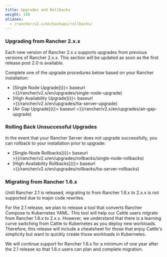 ```yaml
---
title: Upgrades and Rollbacks
weight: 150
aliases:
  - /rancher/v2.x/en/backups/rollbacks/
---
```


### Upgrading from Rancher 2.x.x

Each new version of Rancher 2.x.x supports upgrades from previous versions of Rancher 2.x.x.  This section will be updated as soon as the first release post 2.0 is available.

Complete one of the upgrade procedures below based on your Rancher installation:

- [Single Node Upgrade]({{< baseurl >}}/rancher/v2.x/en/upgrades/single-node-upgrade)
- [High Availability Upgrade]({{< baseurl >}}/rancher/v2.x/en/upgrades/ha-server-upgrade)
- [Air Gap Upgrade]({{< baseurl >}}/rancher/v2.x/en/upgrades/air-gap-upgrade)

### Rolling Back Unsuccessful Upgrades

In the event that your Rancher Server does not upgrade successfully, you can rollback to your installation prior to upgrade:

- [Single-Node Rollbacks]({{< baseurl >}}/rancher/v2.x/en/upgrades/rollbacks/single-node-rollbacks)
- [High-Availability Rollbacks]({{< baseurl >}}/rancher/v2.x/en/upgrades/rollbacks/ha-server-rollbacks)

### Migrating from Rancher 1.6.x

Until Rancher 2.1 is released, migrating to from Rancher 1.6.x to 2.x.x is not supported due to major code rewrites.

For the 2.1 release, we plan to release a tool that converts Rancher Compose to Kubernetes YAML.  This tool will help our Cattle users migrate from Rancher 1.6.x to 2.x.x.  However, we understand that there is a learning curve switching from Cattle to Kubernetes as you deploy new workloads. Therefore, this release will include a cheatsheet for those that enjoy Cattle's simplicity but want to quickly create those workloads in Kubernetes.

We will continue support for Rancher 1.6.x for a minimum of one year after the 2.1 release so that 1.6.x users can plan and complete migration.